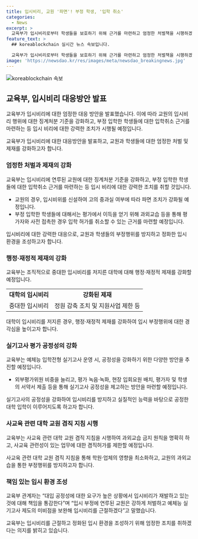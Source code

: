 ```yaml
---
title: 입시비리, 교원 '파면'! 부정 학생, '입학 취소'
categories:
  - News
excerpt: >
  교육부가 입시비리로부터 학생들을 보호하기 위해 근거를 마련하고 엄정한 처벌책을 시행하겠다고 발표했다. 최대한의 엄정한 처벌을 위해 형사 처벌 근거를 마련하고, 교원에 대한 입시비리 징계도 강화될 예정이다. 또한, 입시비위로 부정 입학한 학생에 대한 입학 취소 근거를 마련하고, 대학에 행정·재정적 제재를 강화하는 방안을 추진할 예정이다. 더불어 실기고사 평가 공정성을 강화하기 위한 방안도 마련될 것으로 전망된다.
feature_text: >
  ## koreablockchain 실시간 뉴스 속보입니다.

  교육부가 입시비리로부터 학생들을 보호하기 위해 근거를 마련하고 엄정한 처벌책을 시행하겠다고 발표했다. 최대한의 엄정한 처벌을 위해 형사 처벌 근거를 마련하고, 교원에 대한 입시비리 징계도 강화될 예정이다. 또한, 입시비위로 부정 입학한 학생에 대한 입학 취소 근거를 마련하고, 대학에 행정·재정적 제재를 강화하는 방안을 추진할 예정이다. 더불어 실기고사 평가 공정성을 강화하기 위한 방안도 마련될 것으로 전망된다.
image: 'https://newsdao.kr/res/images/meta/newsdao_breakingnews.jpg'
---
```


<p><img src="https://newsdao.kr/res/images/meta/newsdao_breakingnews.jpg" alt="koreablockchain 속보" /></p>

<h2 data-ke-size="size26">교육부, 입시비리 대응방안 발표</h2>

<p>교육부가 입시비리에 대한 엄정한 대응 방안을 발표했습니다. 이에 따라 교원의 입시비리 행위에 대한 징계처분 기준을 강화하고, 부정 입학한 학생들에 대한 입학취소 근거를 마련하는 등 입시 비리에 대한 강력한 조치가 시행될 예정입니다.</p>

<p data-ke-size="size16">교육부가 입시비리에 대한 대응방안을 발표하고, 교원과 학생들에 대한 엄정한 처벌 및 제재를 강화하고자 합니다.</p>

<h3 data-ke-size="size22">엄정한 처벌과 제재의 강화</h3>

<p>교육부는 입시비리에 연루된 교원에 대한 징계처분 기준을 강화하고, 부정 입학한 학생들에 대한 입학취소 근거를 마련하는 등 입시 비리에 대한 강력한 조치를 취할 것입니다.</p>

<ul>
    <li>교원의 경우, 입시비위를 신설하여 고의 중과실 여부에 따라 파면 조치가 강화될 예정입니다.</li>
    <li>부정 입학한 학생들에 대해서는 평가에서 이득을 얻기 위해 과외교습 등을 통해 평가자와 사전 접촉한 경우 입학 허가를 취소할 수 있는 근거를 마련할 예정입니다.</li>
</ul>

<p data-ke-size="size16">입시비리에 대한 강력한 대응으로, 교원과 학생들의 부정행위를 방지하고 정화한 입시 환경을 조성하고자 합니다.</p>

<h3 data-ke-size="size22">행정·재정적 제재의 강화</h3>

<p>교육부는 조직적으로 중대한 입시비리를 저지른 대학에 대해 행정·재정적 제재를 강화할 예정입니다.</p>

<table>
    <tr>
        <td style="text-align: center; height: 17px;"><b>대학의 입시비리</b></td>
        <td style="text-align: center; height: 17px;"><b>강화된 제재</b></td>
    </tr>
    <tr>
        <td style="text-align: center; height: 17px;">중대한 입시비리</td>
        <td style="text-align: center; height: 17px;">정원 감축 조치 및 지원사업 제한 등</td>
    </tr>
</table>

<p data-ke-size="size16">대학이 입시비리를 저지른 경우, 행정·재정적 제재를 강화하여 입시 부정행위에 대한 경각심을 높이고자 합니다.</p>

<h3 data-ke-size="size22">실기고사 평가 공정성의 강화</h3>

<p>교육부는 예체능 입학전형 실기고사 운영 시, 공정성을 강화하기 위한 다양한 방안을 추진할 예정입니다.</p>

<ul>
    <li>외부평가위원 비중을 늘리고, 평가 녹음·녹화, 현장 입회요원 배치, 평가자 및 학생의 서약서 제출 등을 통해 실기고사 공정성을 제고하는 방안을 마련할 예정입니다.</li>
</ul>

<p data-ke-size="size16">실기고사의 공정성을 강화하여 입시비리를 방지하고 실질적인 능력을 바탕으로 공정한 대학 입학이 이루어지도록 하고자 합니다.</p>

<h3 data-ke-size="size22">사교육 관련 대학 교원 겸직 지침 시행</h3>

<p>교육부는 사교육 관련 대학 교원 겸직 지침을 시행하여 과외교습 금지 원칙을 명확히 하고, 사교육 관련성이 있는 업무에 대한 겸직허가를 제한할 예정입니다.</p>

<p data-ke-size="size16">사교육 관련 대학 교원 겸직 지침을 통해 학원·업체의 영향을 최소화하고, 교원의 과외교습을 통한 부정행위를 방지하고자 합니다.</p>

<h3 data-ke-size="size22">책임 있는 입시 환경 조성</h3>

<p>교육부 관계자는 “대입 공정성에 대한 요구가 높은 상황에서 입시비리가 재발하고 있는 것에 대해 책임을 통감한다”며 “입시 부정에 연루된 교원은 강하게 처벌하고 예체능 실기고사 제도의 미비점을 보완해 입시비리를 근절하겠다”고 말했습니다.</p>

<p data-ke-size="size16">교육부는 입시비리를 근절하고 정화된 입시 환경을 조성하기 위해 엄정한 조치를 취하겠다는 의지를 밝히고 있습니다.</p>

<p data-ke-size="size16">&nbsp;</p>

